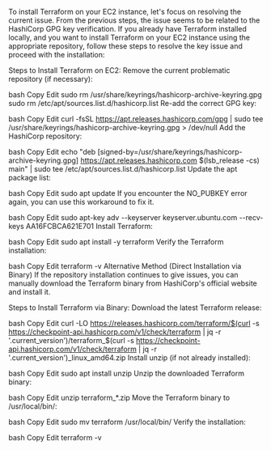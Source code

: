 To install Terraform on your EC2 instance, let's focus on resolving the current issue. From the previous steps, the issue seems to be related to the HashiCorp GPG key verification. If you already have Terraform installed locally, and you want to install Terraform on your EC2 instance using the appropriate repository, follow these steps to resolve the key issue and proceed with the installation:

Steps to Install Terraform on EC2:
Remove the current problematic repository (if necessary):

bash
Copy
Edit
sudo rm /usr/share/keyrings/hashicorp-archive-keyring.gpg
sudo rm /etc/apt/sources.list.d/hashicorp.list
Re-add the correct GPG key:

bash
Copy
Edit
curl -fsSL https://apt.releases.hashicorp.com/gpg | sudo tee /usr/share/keyrings/hashicorp-archive-keyring.gpg > /dev/null
Add the HashiCorp repository:

bash
Copy
Edit
echo "deb [signed-by=/usr/share/keyrings/hashicorp-archive-keyring.gpg] https://apt.releases.hashicorp.com $(lsb_release -cs) main" | sudo tee /etc/apt/sources.list.d/hashicorp.list
Update the apt package list:

bash
Copy
Edit
sudo apt update
If you encounter the NO_PUBKEY error again, you can use this workaround to fix it.

bash
Copy
Edit
sudo apt-key adv --keyserver keyserver.ubuntu.com --recv-keys AA16FCBCA621E701
Install Terraform:

bash
Copy
Edit
sudo apt install -y terraform
Verify the Terraform installation:

bash
Copy
Edit
terraform -v
Alternative Method (Direct Installation via Binary)
If the repository installation continues to give issues, you can manually download the Terraform binary from HashiCorp's official website and install it.

Steps to Install Terraform via Binary:
Download the latest Terraform release:

bash
Copy
Edit
curl -LO https://releases.hashicorp.com/terraform/$(curl -s https://checkpoint-api.hashicorp.com/v1/check/terraform | jq -r '.current_version')/terraform_$(curl -s https://checkpoint-api.hashicorp.com/v1/check/terraform | jq -r '.current_version')_linux_amd64.zip
Install unzip (if not already installed):

bash
Copy
Edit
sudo apt install unzip
Unzip the downloaded Terraform binary:

bash
Copy
Edit
unzip terraform_*.zip
Move the Terraform binary to /usr/local/bin/:

bash
Copy
Edit
sudo mv terraform /usr/local/bin/
Verify the installation:

bash
Copy
Edit
terraform -v
